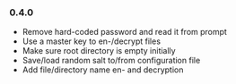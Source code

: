 ### 0.4.0

* Remove hard-coded password and read it from prompt
* Use a master key to en-/decrypt files
* Make sure root directory is empty initially
* Save/load random salt to/from configuration file
* Add file/directory name en- and decryption
